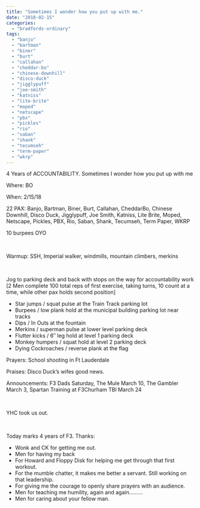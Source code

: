 ```yaml
---
title: "Sometimes I wonder how you put up with me."
date: "2018-02-15"
categories: 
  - "bradfords-ordinary"
tags: 
  - "banjo"
  - "bartman"
  - "biner"
  - "burt"
  - "callahan"
  - "cheddar-bo"
  - "chinese-downhill"
  - "disco-duck"
  - "jigglypuff"
  - "joe-smith"
  - "katniss"
  - "lite-brite"
  - "moped"
  - "netscape"
  - "pbx"
  - "pickles"
  - "rio"
  - "saban"
  - "shank"
  - "tecumseh"
  - "term-paper"
  - "wkrp"
---
```


4 Years of ACCOUNTABILITY. Sometimes I wonder how you put up with me

Where: BO

When: 2/15/18

22 PAX: Banjo, Bartman, Biner, Burt, Callahan, CheddarBo, Chinese Downhill, Disco Duck, Jigglypuff, Joe Smith, Katniss, Lite Brite, Moped, Netscape, Pickles, PBX, Rio, Saban, Shank, Tecumseh, Term Paper, WKRP

10 burpees OYO

 

Warmup: SSH, Imperial walker, windmills, mountain climbers, merkins

 

Jog to parking deck and back with stops on the way for accountability work \[2 Men complete 100 total reps of first exercise, taking turns, 10 count at a time, while other pax holds second position\]

- Star jumps / squat pulse at the Train Track parking lot
- Burpees / low plank hold at the municipal building parking lot near tracks
- Dips / In Outs at the fountain
- Merkins / superman pulse at lower level parking deck
- Flutter kicks / 6″ leg hold at level 1 parking deck
- Monkey humpers / squat hold at level 2 parking deck
- Dying Cockroaches / reverse plank at the flag

Prayers: School shooting in Ft Lauderdale

Praises: Disco Duck’s wifes good news.

Announcements: F3 Dads Saturday, The Mule March 10, The Gambler March 3, Spartan Training at F3Churham TBl March 24

 

YHC took us out.

 

Today marks 4 years of F3. Thanks:

- Wonk and CK for getting me out.
- Men for having my back
- For Howard and Floppy Disk for helping me get through that first workout.
- For the mumble chatter, it makes me better a servant. Still working on that leadership.
- For giving me the courage to openly share prayers with an audience.
- Men for teaching me humility, again and again………
- Men for caring about your fellow man.
